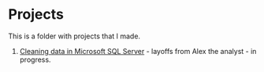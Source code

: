 # Projects

This is a folder with projects that I made.

1. [Cleaning data in Microsoft SQL Server](https://github.com/VictoriaStetskevych/projects_from_internet/tree/main/01_layoffs_alex_the_analyst) - layoffs from Alex the analyst - in progress.
